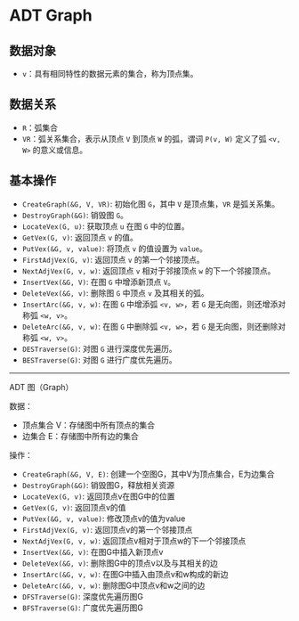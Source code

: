 # ADT Graph

## 数据对象
- `v`：具有相同特性的数据元素的集合，称为顶点集。

## 数据关系
- `R`：弧集合
- `VR`：弧关系集合，表示从顶点 `V` 到顶点 `W` 的弧，谓词 `P(v, W)` 定义了弧 `<v, W>` 的意义或信息。

## 基本操作
- `CreateGraph(&G, V, VR)`: 初始化图 `G`，其中 `V` 是顶点集，`VR` 是弧关系集。
- `DestroyGraph(&G)`: 销毁图 `G`。
- `LocateVex(G, u)`: 获取顶点 `u` 在图 `G` 中的位置。
- `GetVex(G, v)`: 返回顶点 `v` 的值。
- `PutVex(&G, v, value)`: 将顶点 `v` 的值设置为 `value`。
- `FirstAdjVex(G, v)`: 返回顶点 `v` 的第一个邻接顶点。
- `NextAdjVex(G, v, w)`: 返回顶点 `v` 相对于邻接顶点 `w` 的下一个邻接顶点。
- `InsertVex(&G, V)`: 在图 `G` 中增添新顶点 `V`。
- `DeleteVex(&G, v)`: 删除图 `G` 中顶点 `v` 及其相关的弧。
- `InsertArc(&G, v, w)`: 在图 `G` 中增添弧 `<v, w>`，若 `G` 是无向图，则还增添对称弧 `<w, v>`。
- `DeleteArc(&G, v, w)`: 在图 `G` 中删除弧 `<v, w>`，若 `G` 是无向图，则还删除对称弧 `<w, v>`。
- `DESTraverse(G)`: 对图 `G` 进行深度优先遍历。
- `BESTraverse(G)`: 对图 `G` 进行广度优先遍历。

---

ADT 图（Graph）

数据：
- 顶点集合 V：存储图中所有顶点的集合
- 边集合 E：存储图中所有边的集合

操作：
- `CreateGraph(&G, V, E)`: 创建一个空图G，其中V为顶点集合，E为边集合
- `DestroyGraph(&G)`: 销毁图G，释放相关资源
- `LocateVex(G, v)`: 返回顶点v在图G中的位置
- `GetVex(G, v)`: 返回顶点v的值
- `PutVex(&G, v, value)`: 修改顶点v的值为value
- `FirstAdjVex(G, v)`: 返回顶点v的第一个邻接顶点
- `NextAdjVex(G, v, w)`: 返回顶点v相对于顶点w的下一个邻接顶点
- `InsertVex(&G, v)`: 在图G中插入新顶点v
- `DeleteVex(&G, v)`: 删除图G中的顶点v以及与其相关的边
- `InsertArc(&G, v, w)`: 在图G中插入由顶点v和w构成的新边
- `DeleteArc(&G, v, w)`: 删除图G中顶点v和w之间的边
- `DFSTraverse(G)`: 深度优先遍历图G
- `BFSTraverse(G)`: 广度优先遍历图G
